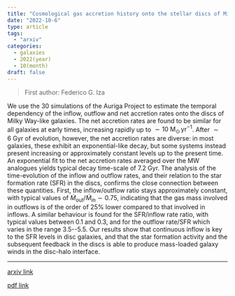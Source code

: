 ```yaml
---
title: "Cosmological gas accretion history onto the stellar discs of Milky Way-like galaxies in the Auriga simulations -- (I) Temporal dependency"
date: "2022-10-6"
type: article
tags:
  - "arxiv"
categories:
  - galaxies
  - 2022(year)
  - 10(month)
draft: false
---
```

> First author: Federico G. Iza

 We use the 30 simulations of the Auriga Project to estimate the temporal
dependency of the inflow, outflow and net accretion rates onto the discs of
Milky Way-like galaxies. The net accretion rates are found to be similar for
all galaxies at early times, increasing rapidly up to $\sim 10~\mathrm{M}_\odot
\, \mathrm{yr}^{-1}$. After $\sim 6~\mathrm{Gyr}$ of evolution, however, the
net accretion rates are diverse: in most galaxies, these exhibit an
exponential-like decay, but some systems instead present increasing or
approximately constant levels up to the present time. An exponential fit to the
net accretion rates averaged over the MW analogues yields typical decay
time-scale of $7.2~\mathrm{Gyr}$. The analysis of the time-evolution of the
inflow and outflow rates, and their relation to the star formation rate (SFR)
in the discs, confirms the close connection between these quantities. First,
the inflow$/$outflow ratio stays approximately constant, with typical values of
$\dot{M}_\mathrm{out}/ \dot{M}_\mathrm{in} \sim 0.75$, indicating that the gas
mass involved in outflows is of the order of 25% lower compared to that
involved in inflows. A similar behaviour is found for the SFR$/$inflow rate
ratio, with typical values between 0.1 and 0.3, and for the outflow rate$/$SFR
which varies in the range $3.5$--$5.5$. Our results show that continuous inflow
is key to the SFR levels in disc galaxies, and that the star formation activity
and the subsequent feedback in the discs is able to produce mass-loaded galaxy
winds in the disc-halo interface.

---
[arxiv link](http://arxiv.org/abs/2210.03157v1)

[pdf link](http://arxiv.org/pdf/2210.03157v1)